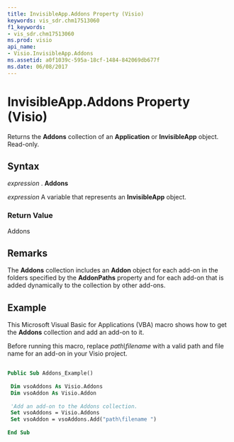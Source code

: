 ```yaml
---
title: InvisibleApp.Addons Property (Visio)
keywords: vis_sdr.chm17513060
f1_keywords:
- vis_sdr.chm17513060
ms.prod: visio
api_name:
- Visio.InvisibleApp.Addons
ms.assetid: a0f1039c-595a-18cf-1484-842069db677f
ms.date: 06/08/2017
---
```



# InvisibleApp.Addons Property (Visio)

Returns the  **Addons** collection of an **Application** or **InvisibleApp** object. Read-only.


## Syntax

 _expression_ . **Addons**

 _expression_ A variable that represents an **InvisibleApp** object.


### Return Value

Addons


## Remarks

The  **Addons** collection includes an **Addon** object for each add-on in the folders specified by the **AddonPaths** property and for each add-on that is added dynamically to the collection by other add-ons.


## Example

This Microsoft Visual Basic for Applications (VBA) macro shows how to get the  **Addons** collection and add an add-on to it.

Before running this macro, replace  _path\filename_ with a valid path and file name for an add-on in your Visio project.




```vb
 
Public Sub Addons_Example() 
 
 Dim vsoAddons As Visio.Addons 
 Dim vsoAddon As Visio.Addon 
 
 'Add an add-on to the Addons collection. 
 Set vsoAddons = Visio.Addons 
 Set vsoAddon = vsoAddons.Add("path\filename ") 
 
End Sub
```



